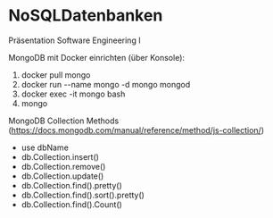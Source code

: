# NoSQLDatenbanken
Präsentation Software Engineering I

MongoDB mit Docker einrichten (über Konsole):
  1. docker pull mongo
  2. docker run --name mongo -d mongo mongod
  3. docker exec -it mongo bash
  4. mongo

MongoDB Collection Methods (https://docs.mongodb.com/manual/reference/method/js-collection/)
- use dbName
- db.Collection.insert()
- db.Collection.remove()
- db.Collection.update()
- db.Collection.find().pretty()
- db.Collection.find().sort().pretty()
- db.Collection.find().Count()

